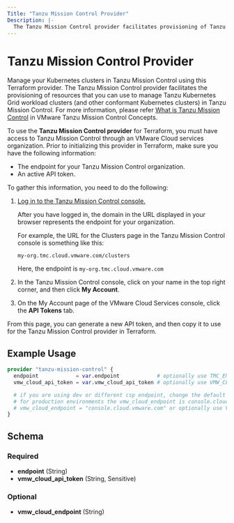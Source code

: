```yaml
---
Title: "Tanzu Mission Control Provider"
Description: |-
  The Tanzu Mission Control provider facilitates provisioning of Tanzu Mission Control Resources through Terraform plugin.
---
```


# Tanzu Mission Control Provider

Manage your Kubernetes clusters in Tanzu Mission Control using this Terraform provider.
The Tanzu Mission Control provider facilitates the provisioning of resources that you can use to manage Tanzu Kubernetes Grid workload clusters (and other conformant Kubernetes clusters) in Tanzu Mission Control.
For more information, please refer [What is Tanzu Mission Control][vmware-tanzu-tmc] in VMware Tanzu Mission Control Concepts.

[vmware-tanzu-tmc]: https://tanzu.vmware.com/mission-control

To use the **Tanzu Mission Control provider** for Terraform, you must have access to Tanzu Mission Control through an VMware Cloud services organization.
Prior to initializing this provider in Terraform, make sure you have the following information:

- The endpoint for your Tanzu Mission Control organization.
- An active API token.

To gather this information, you need to do the following:

1. [Log in to the Tanzu Mission Control console.][login]

    After you have logged in, the domain in the URL displayed in your browser represents the endpoint for your organization.

    For example, the URL for the Clusters page in the Tanzu Mission Control console is something like this:

    `my-org.tmc.cloud.vmware.com/clusters`

    Here, the endpoint is `my-org.tmc.cloud.vmware.com`

[login]: https://docs.vmware.com/en/VMware-Tanzu-Mission-Control/services/tanzumc-using/GUID-855A8998-E19A-46AC-A833-12C347486EF7.html

2. In the Tanzu Mission Control console, click on your name in the top right corner, and then click **My Account**.

3. On the My Account page of the VMware Cloud Services console, click the **API Tokens** tab.

From this page, you can generate a new API token, and then copy it to use for the Tanzu Mission Control provider in Terraform.

## Example Usage

```terraform
provider "tanzu-mission-control" {
  endpoint            = var.endpoint            # optionally use TMC_ENDPOINT env var
  vmw_cloud_api_token = var.vmw_cloud_api_token # optionally use VMW_CLOUD_API_TOKEN env var

  # if you are using dev or different csp endpoint, change the default value below
  # for production environments the vmw_cloud_endpoint is console.cloud.vmware.com
  # vmw_cloud_endpoint = "console.cloud.vmware.com" or optionally use VMW_CLOUD_ENDPOINT env var
}
```

<!-- schema generated by tfplugindocs -->
## Schema

### Required

- **endpoint** (String)
- **vmw_cloud_api_token** (String, Sensitive)

### Optional

- **vmw_cloud_endpoint** (String)